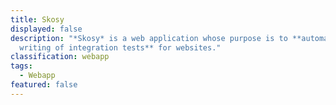 ```yaml
---
title: Skosy
displayed: false
description: "*Skosy* is a web application whose purpose is to **automate the
  writing of integration tests** for websites."
classification: webapp
tags:
  - Webapp
featured: false
---
```

